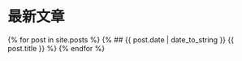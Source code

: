 ---
---
# 最新文章
{% for post in site.posts %}
  {% ## {{ post.date | date_to_string }} {{ post.title }} %}
{% endfor %}
